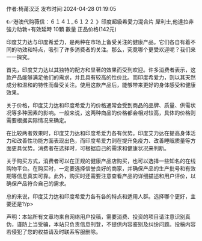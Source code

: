 <p>作者:椅莆汉泛 发布时间:2024-04-28 01:19:05</p>
<p>《✅港澳代购薇信：６１４１_６１２２ 》印度超級希愛力混合片 犀利士,他達拉非 強力助勃+有效延時 10顆 數量 正品价格(142元) </p>
									<p></p><p>印度艾力达与印度希爱力，是两种在市场上备受关注的健康产品。它们各自有着不同的功效和特点，吸引了许多消费者的关注。那么，究竟哪个更受欢迎呢？我们来一一探究。</p><p>首先，印度艾力达以其独特的配方和显著的效果而受到欢迎。许多消费者表示，这款产品能够满足他们的需求，并且具有较高的性价比。而印度希爱力，则以其天然成分和温和的特性而备受关注。使用这款产品后，能够带来更好的身体感受和健康效果。</p><p></p><p>关于价格，印度艾力达和印度希爱力的价格通常会受到商品的品牌、质量、供需状况等多种因素的影响。一般来说，这两种商品的价格都会相对较高，具体的价格则需要根据实际情况来确定。</p><p>在比较两者效果时，印度艾力达和印度希爱力各有优势。印度艾力达在提高身体活力和改善性功能方面表现出色，而印度希爱力则在提升免疫力、改善睡眠质量等方面更具优势。消费者在选择时，可根据自己的需求和健康状况来判断。</p><p>关于购买方式，消费者可以在正规的健康产品店购买，也可以选择一些知名的在线购物平台。在购买时，一定要选择信誉良好的商家，并确保产品的生产批号和有效期等信息真实可靠。此外，购买时还需要注意查看产品的详细描述和用户评价，以确保产品符合自己的需求。</p><p>总的来说，印度艾力达和印度希爱力各有各的特点和适用人群。选择哪个更好，主要还是?/p><p></p><p></p>				声明：本站所有文章均来自网络用户投稿，需要消费、投资的项目请注意识别真伪，谨防上当受骗，本站只负责信息刊登，不提供内容鉴别及纠纷问题。投稿内容若侵犯了您的权益请及时联系客服删除。				
